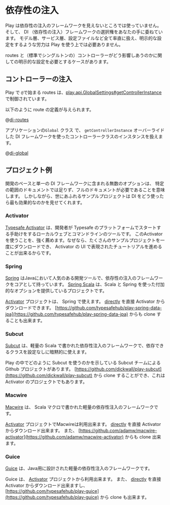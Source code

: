 <!--
# Dependency Injection
-->
# 依存性の注入

<!--
Play does not use any dependency injection framework under the hood, and leaves the choice of DI framework (if any) in your hands.  Models, Services and Configuration objects can all be handled transparently, and do not need explicit configuration to work in Play.
-->
Play は依存性の注入のフレームワークを見えないところでは使っていません。そして、 DI （依存性の注入）フレームワークの選択権をあなたの手に委ねています。
モデル層、サービス層、設定ファイルなど全て率直に扱え、明示的な設定をするような労力は Play を使う上では必要ありません。

<!--
There is one case which requires explicit configuration, which involves how controllers (which are singleton objects by default) interact with routes.
-->
routes と（標準でシングルトンの）コントローラーがどう影響しあうのかに関しての明示的な設定を必要とするケースがあります。

<!--
## Controller Injection
-->
## コントローラーの注入

<!--
In Play, routes which start with `@` are managed by [play.api.GlobalSettings#getControllerInstance](api/scala/index.html#play.api.GlobalSettings),
-->
Play で `@`で始まる routes は、[play.api.GlobalSettings#getControllerInstance](api/scala/index.html#play.api.GlobalSettings)  で制御されています。

<!--
Given the following route definition:
-->
以下のように route の定義が与えられます。

@[di-routes](code/scalaguide.advanced.dependencyinjection.routes)

<!--
Then you can manage controller class instantiation using a DI framework by overriding `getControllerInstance` in your application's `Global` class:
-->
アプリケーションの`Global` クラス で、 `getControllerInstance` オーバーライドした DI フレームワークを使ったコントローラークラスのインスタンスを扱えます。

@[di-global](code/ControllerInjection.scala)

<!--
## Example Projects
-->
## プロジェクト例

<!--
The pace of development and the myriad of options even within a single DI framework means that full documentation is beyond the scope of this documentation.  However, there are a number of sample projects that demonstrate how to best leverage DI in your project.
-->
開発のペースと単一の DI フレームワークに含まれる無数のオプションは、 特定の範囲のドキュメントでは足りず、フルのドキュメントが必要であることを意味します。
しかしながら、世にあふれるサンプルプロジェクトは DI をどう使ったら最も効果的なのかを見せてくれます。


### Activator

<!--
[Typesafe Activator](http://www.typesafe.com/activator) is a local web & command-line tool that helps developers get started with the Typesafe Platform.  Using Activator is highly recommended, as you can download a number of sample projects at once and walk through tutorials presented through the Activator UI.
-->
[Typesafe Activator](http://www.typesafe.com/activator) は、開発者が Typesafe のプラットフォームでスタートする手助けをするローカルウェブとコマンドラインのツールです。
このActivator を使うことを、強く薦めます。なぜなら、たくさんのサンプルプロジェクトを一度にダウンロードでき、 Activator の UI で表現されたチュートリアルを進めることが出来るからです。


### Spring

<!--
[Spring](http://www.springsource.org/) is a popular application development for Java that has a dependency injection framework at its core.  There is also an additional project [Spring Scala](https://github.com/SpringSource/spring-scala), which provides additional integration options using Scala and Spring.
-->
[Spring](http://www.springsource.org/) はJavaにおいて人気のある開発ツールで、依存性の注入のフレームワークをコアとして持っています。
[Spring Scala](https://github.com/SpringSource/spring-scala) は、Scala と Spring を使った付加的なオプションを提供しているプロジェクトです。

<!--
There is an [Activator](http://www.typesafe.com/activator) project available for Spring.  You can download it from Activator [directly](http://typesafe.com/activator/template/play-spring-data-jpa), or clone it from [https://github.com/typesafehub/play-spring-data-jpa](https://github.com/typesafehub/play-spring-data-jpa).
-->
[Activator](http://www.typesafe.com/activator) プロジェクトは、 Spring で使えます。
[directly](http://typesafe.com/activator/template/play-spring-data-jpa) を直接 Activator からダウンロードできます。
[https://github.com/typesafehub/play-spring-data-jpa](https://github.com/typesafehub/play-spring-data-jpa) からも clone することも出来ます。


### Subcut

<!--
[Subcut](https://github.com/dickwall/subcut/blob/master/GettingStarted.md) is a lightweight dependency injection framework written for Scala that uses implicits to pass configuration through injectable classes.
-->
[Subcut](https://github.com/dickwall/subcut/blob/master/GettingStarted.md) は、軽量の Scala で書かれた依存性注入のフレームワークで、依存できるクラスを設定なしに暗黙的に使えます。

<!--
There is a Github project by the Subcut team that shows how to integrate Subcut with Play.  You can clone it from [https://github.com/dickwall/play-subcut](https://github.com/dickwall/play-subcut) and it is also an Activator project.
-->
Play の中でどのように Subcut を使うのかを示している Subcut チームによる Github プロジェクトがあります。
[https://github.com/dickwall/play-subcut](https://github.com/dickwall/play-subcut) から clone することができ、これは Activator のプロジェクトでもあります。

### Macwire

<!--
[Macwire](https://github.com/adamw/macwire) is a lightweight dependency injection framework that uses Scala macros.
-->
[Macwire](https://github.com/adamw/macwire) は、 Scala マクロで書かれた軽量の依存性注入のフレームワークです。

<!--
There is an [Activator](http://www.typesafe.com/activator) project available for Macwire.  You can download it from Activator [directly](http://typesafe.com/activator/template/macwire-activator), or clone it from [https://github.com/adamw/macwire-activator](https://github.com/adamw/macwire-activator).
-->
[Activator](http://www.typesafe.com/activator) プロジェクトでMacwireは利用出来ます。
[directly](http://typesafe.com/activator/template/macwire-activator) を直接  Activator からダウンロード出来ます。
また、 [https://github.com/adamw/macwire-activator](https://github.com/adamw/macwire-activator) からも clone 出来ます。

### Guice

<!--
[Guice](https://code.google.com/p/google-guice/) is a lightweight dependency injection framework designed for Java.
-->
[Guice](https://code.google.com/p/google-guice/) は、Java用に設計された軽量の依存性注入のフレームワークです。

<!--
There is an [Activator](http://www.typesafe.com/activator) project available for Guice.  You can download it from Activator [directly](http://typesafe.com/activator/template/play-guice), or clone it from [https://github.com/typesafehub/play-guice](https://github.com/typesafehub/play-guice).
-->
Guice は、 [Activator](http://www.typesafe.com/activator) プロジェクトから利用出来ます。
また、 [directly](http://typesafe.com/activator/template/play-guice) を直接 Activator からダウンロード出来ますし、
[https://github.com/typesafehub/play-guice](https://github.com/typesafehub/play-guice) から clone も出来ます。
